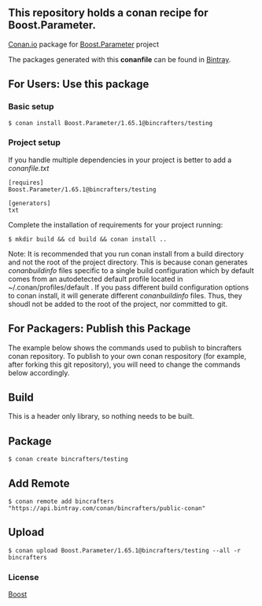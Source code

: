 ## This repository holds a conan recipe for Boost.Parameter.

[Conan.io](https://conan.io) package for [Boost.Parameter](https://github.com/Boostorg/Parameter) project

The packages generated with this **conanfile** can be found in [Bintray](https://bintray.com/bincrafters/public-conan/Boost.Parameter%3Abincrafters).

## For Users: Use this package

### Basic setup

    $ conan install Boost.Parameter/1.65.1@bincrafters/testing

### Project setup

If you handle multiple dependencies in your project is better to add a *conanfile.txt*

    [requires]
    Boost.Parameter/1.65.1@bincrafters/testing

    [generators]
    txt

Complete the installation of requirements for your project running:</small></span>

    $ mkdir build && cd build && conan install ..
	
Note: It is recommended that you run conan install from a build directory and not the root of the project directory.  This is because conan generates *conanbuildinfo* files specific to a single build configuration which by default comes from an autodetected default profile located in ~/.conan/profiles/default .  If you pass different build configuration options to conan install, it will generate different *conanbuildinfo* files.  Thus, they shoudl not be added to the root of the project, nor committed to git. 

## For Packagers: Publish this Package

The example below shows the commands used to publish to bincrafters conan repository. To publish to your own conan respository (for example, after forking this git repository), you will need to change the commands below accordingly. 

## Build  

This is a header only library, so nothing needs to be built.

## Package 

    $ conan create bincrafters/testing
	
## Add Remote

	$ conan remote add bincrafters "https://api.bintray.com/conan/bincrafters/public-conan"

## Upload

    $ conan upload Boost.Parameter/1.65.1@bincrafters/testing --all -r bincrafters

### License
[Boost](LICENSE)
